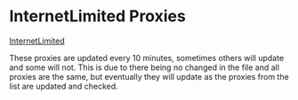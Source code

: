 ﻿# InternetLimited Proxies

[InternetLimited](https://internet.limited/)

These proxies are updated every 10 minutes, sometimes others will update and some will not. This is due to there being no changed in the file and all proxies are the same, but eventually they will update as the proxies from the list are updated and checked.
